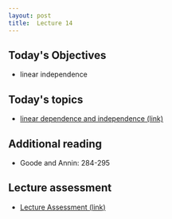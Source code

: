 ```yaml
---
layout: post
title:  Lecture 14
---
```


## Today's Objectives

* linear independence

## Today's topics
* <a target="_parent" href="https://wcasper.github.io/math207spring2024/topics/013-linear-dependence.html">linear dependence and independence (link)</a>

## Additional reading
* Goode and Annin:  284-295

## Lecture assessment
* <a target="_parent" href="https://wcasper.github.io/math207spring2024/quizzes/lecture14">Lecture Assessment (link)</a>

